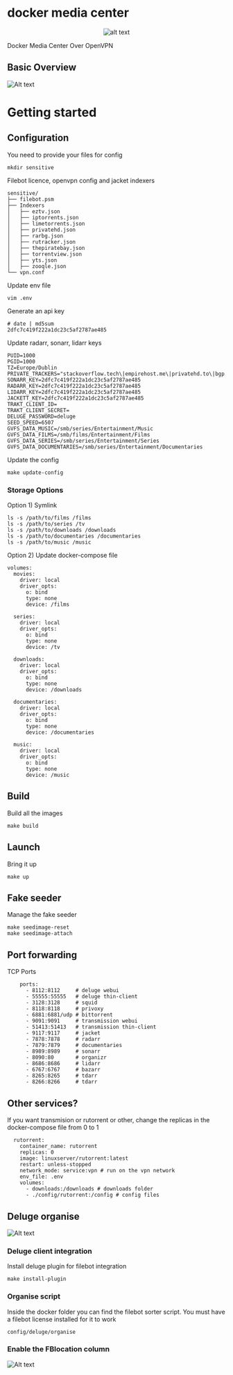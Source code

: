 # docker media center
<p align="center">
  <img src="https://upload.wikimedia.org/wikipedia/commons/7/79/Docker_%28container_engine%29_logo.png" alt="alt text">
</p>

Docker Media Center Over OpenVPN

## Basic Overview

![Alt text](/doc/image/overview.png?raw=true "Overview")

# Getting started

## Configuration
You need to provide your files for config
```
mkdir sensitive
```

Filebot licence, openvpn config and jacket indexers
```
sensitive/
├── filebot.psm
├── Indexers
│   ├── eztv.json
│   ├── iptorrents.json
│   ├── limetorrents.json
│   ├── privatehd.json
│   ├── rarbg.json
│   ├── rutracker.json
│   ├── thepiratebay.json
│   ├── torrentview.json
│   ├── yts.json
│   ├── zooqle.json
└── vpn.conf
```

Update env file
```
vim .env
```

Generate an api key
```
# date | md5sum
2dfc7c419f222a1dc23c5af2787ae485
```

Update radarr, sonarr, lidarr keys
```
PUID=1000
PGID=1000
TZ=Europe/Dublin
PRIVATE_TRACKERS="stackoverflow.tech\|empirehost.me\|privatehd.to\|bgp.technology"
SONARR_KEY=2dfc7c419f222a1dc23c5af2787ae485
RADARR_KEY=2dfc7c419f222a1dc23c5af2787ae485
LIDARR_KEY=2dfc7c419f222a1dc23c5af2787ae485
JACKETT_KEY=2dfc7c419f222a1dc23c5af2787ae485
TRAKT_CLIENT_ID=
TRAKT_CLIENT_SECRET=
DELUGE_PASSWORD=deluge
SEED_SPEED=6507
GVFS_DATA_MUSIC=/smb/series/Entertainment/Music
GVFS_DATA_FILMS=/smb/films/Entertainment/Films
GVFS_DATA_SERIES=/smb/series/Entertainment/Series
GVFS_DATA_DOCUMENTARIES=/smb/series/Entertainment/Documentaries
```

Update the config
```
make update-config
```

### Storage Options
Option 1) Symlink
```
ls -s /path/to/films /films
ls -s /path/to/series /tv
ls -s /path/to/downloads /downloads
ls -s /path/to/documentaries /documentaries
ls -s /path/to/music /music
```

Option 2) Update docker-compose file
```
volumes:
  movies:
    driver: local
    driver_opts:
      o: bind
      type: none
      device: /films

  series:
    driver: local
    driver_opts:
      o: bind
      type: none
      device: /tv

  downloads:
    driver: local
    driver_opts:
      o: bind
      type: none
      device: /downloads

  documentaries:
    driver: local
    driver_opts:
      o: bind
      type: none
      device: /documentaries

  music:
    driver: local
    driver_opts:
      o: bind
      type: none
      device: /music
```

## Build
Build all the images
```
make build
```
## Launch
Bring it up
```
make up
```

## Fake seeder
Manage the fake seeder
```
make seedimage-reset
make seedimage-attach
```

## Port forwarding
TCP Ports
```
    ports:
      - 8112:8112     # deluge webui 
      - 55555:55555   # deluge thin-client
      - 3128:3128     # squid
      - 8118:8118     # privoxy
      - 6881:6881/udp # bittorrent
      - 9091:9091     # transmission webui 
      - 51413:51413   # transmission thin-client
      - 9117:9117     # jacket
      - 7878:7878     # radarr
      - 7879:7879     # documentaries
      - 8989:8989     # sonarr
      - 8090:80       # organizr
      - 8686:8686     # lidarr
      - 6767:6767     # bazarr
      - 8265:8265     # tdarr
      - 8266:8266     # tdarr
```

## Other services?
If you want transmision or rutorrent or other, change the replicas in the docker-compose file from 0 to 1
```
  rutorrent:
    container_name: rutorrent
    replicas: 0
    image: linuxserver/rutorrent:latest
    restart: unless-stopped
    network_mode: service:vpn # run on the vpn network
    env_file: .env
    volumes:
      - downloads:/downloads # downloads folder
      - ./config/rutorrent:/config # config files
```

## Deluge organise
![Alt text](/doc/image/organise.png?raw=true "Overview")

### Deluge client integration
Install deluge plugin for filebot integration
```
make install-plugin
```

### Organise script
Inside the docker folder you can find the filebot sorter script.
You must have a filebot license installed for it to work

```
config/deluge/organise
```

### Enable the FBlocation column
![Alt text](/doc/image/fblocation.png?raw=true "Overview")